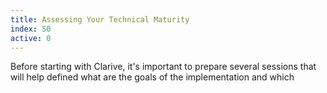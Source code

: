 ```yaml
---
title: Assessing Your Technical Maturity
index: 50
active: 0
---
```


Before starting with Clarive, it's important to
prepare several sessions that will help defined
what are the goals of the implementation and which 
